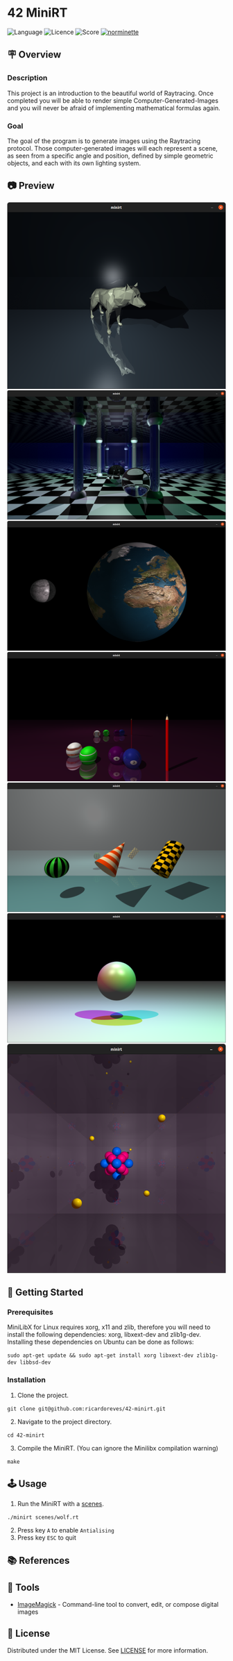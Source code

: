 
# 42 MiniRT
![Language](https://img.shields.io/static/v1?label=language&message=c&color=blue) ![Licence](https://img.shields.io/badge/license-MIT-green) ![Score](https://42-project-badge.glitch.me/users/rpinto-r/project/minirt) [![norminette](https://github.com/ricardoreves/42-minirt/actions/workflows/norminette.yml/badge.svg)](https://github.com/ricardoreves/42-minirt/actions/workflows/norminette.yml) 

## 🪧 Overview
### Description
This project is an introduction to the beautiful world of Raytracing.
Once completed you will be able to render simple Computer-Generated-Images and you
will never be afraid of implementing mathematical formulas again.

### Goal
The goal of the program is to generate images using the Raytracing protocol. Those computer-generated images will each represent a scene, as seen from a specific angle and position, defined by simple geometric objects, and each with its own lighting system.

## 📷 Preview
![preview](imgs/preview/wolf.png)
![preview](imgs/preview/room.png)
![preview](imgs/preview/earth.png)
![preview](imgs/preview/balls.png)
![preview](imgs/preview/checkboard.png)
![preview](imgs/preview/shadows.png)
![preview](imgs/preview/atom.png)


## 🚀 Getting Started

### Prerequisites

MiniLibX for Linux requires xorg, x11 and zlib, therefore you will need to install the following dependencies: xorg, libxext-dev and zlib1g-dev. Installing these dependencies on Ubuntu can be done as follows:
```
sudo apt-get update && sudo apt-get install xorg libxext-dev zlib1g-dev libbsd-dev
```

### Installation
1. Clone the project.
```
git clone git@github.com:ricardoreves/42-minirt.git
```
2. Navigate to the project directory.
```
cd 42-minirt
```
3. Compile the MiniRT. (You can ignore the Minilibx compilation warning)
```
make
```

## 🕹 Usage
1. Run the MiniRT with a [scenes](scenes/).
```
./minirt scenes/wolf.rt
```
2. Press key `A` to enable `Antialising`
3. Press key `ESC` to quit 


## 📚 References


## 🧰 Tools
- [ImageMagick](https://imagemagick.org/) - Command-line tool to convert, edit, or compose digital images


## 📝 License
Distributed under the MIT License. See [LICENSE](LICENSE) for more information.


